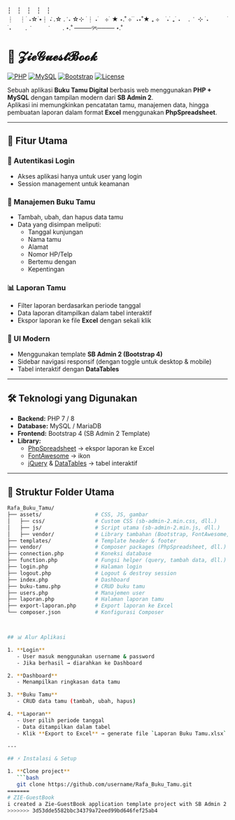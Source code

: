 ┆　┆　┆　┆　┆   
┆　┆  ࣪ ˖☆ ࣪⭑┆ ݁˖ .☆ . ݁ ˖ 
☆⊹ ࣪ ┆ ˖ ࣪　⊹ ࣪ ★ ⋆.˚  ⊹ ࣪
   ࣪ ˖⋆˚★ ₊ ⊹　  ࣪˖ ࣪ ₊  ࣪ ˖　
. ݁　⊹ ࣪ ˖　　　 ࣪ ˖
　　.  ݁　　　  ݁
　　. 
⋆.˚ ────୨ৎ──── ⋆.˚
# 📖 𝓩𝓲𝓮𝓖𝓾𝓮𝓼𝓽𝓑𝓸𝓸𝓴

[![PHP](https://img.shields.io/badge/PHP-7%20%2F%208-blue?logo=php)](https://www.php.net/)
[![MySQL](https://img.shields.io/badge/Database-MySQL%2FMariaDB-orange?logo=mysql)](https://www.mysql.com/)
[![Bootstrap](https://img.shields.io/badge/Bootstrap-4-purple?logo=bootstrap)](https://getbootstrap.com/)
[![License](https://img.shields.io/badge/license-MIT-green.svg)](LICENSE)

Sebuah aplikasi **Buku Tamu Digital** berbasis web menggunakan **PHP + MySQL** dengan tampilan modern dari **SB Admin 2**.  
Aplikasi ini memungkinkan pencatatan tamu, manajemen data, hingga pembuatan laporan dalam format **Excel** menggunakan **PhpSpreadsheet**.

---

## 🚀 Fitur Utama

### 🔐 Autentikasi Login
- Akses aplikasi hanya untuk user yang login  
- Session management untuk keamanan  

### 📑 Manajemen Buku Tamu
- Tambah, ubah, dan hapus data tamu  
- Data yang disimpan meliputi:  
  - Tanggal kunjungan  
  - Nama tamu  
  - Alamat  
  - Nomor HP/Telp  
  - Bertemu dengan  
  - Kepentingan  

### 📊 Laporan Tamu
- Filter laporan berdasarkan periode tanggal  
- Data laporan ditampilkan dalam tabel interaktif  
- Ekspor laporan ke file **Excel** dengan sekali klik  

### 🎨 UI Modern
- Menggunakan template **SB Admin 2 (Bootstrap 4)**  
- Sidebar navigasi responsif (dengan toggle untuk desktop & mobile)  
- Tabel interaktif dengan **DataTables**  

---

## 🛠️ Teknologi yang Digunakan
- **Backend:** PHP 7 / 8  
- **Database:** MySQL / MariaDB  
- **Frontend:** Bootstrap 4 (SB Admin 2 Template)  
- **Library:**  
  - [PhpSpreadsheet](https://phpspreadsheet.readthedocs.io/) → ekspor laporan ke Excel  
  - [FontAwesome](https://fontawesome.com/) → ikon  
  - [jQuery](https://jquery.com/) & [DataTables](https://datatables.net/) → tabel interaktif  

---

## 📂 Struktur Folder Utama

```bash
Rafa_Buku_Tamu/
├── assets/                 # CSS, JS, gambar
│   ├── css/                # Custom CSS (sb-admin-2.min.css, dll.)
│   ├── js/                 # Script utama (sb-admin-2.min.js, dll.)
│   ├── vendor/             # Library tambahan (Bootstrap, FontAwesome, DataTables)
├── templates/              # Template header & footer
├── vendor/                 # Composer packages (PhpSpreadsheet, dll.)
├── connection.php          # Koneksi database
├── function.php            # Fungsi helper (query, tambah data, dll.)
├── login.php               # Halaman login
├── logout.php              # Logout & destroy session
├── index.php               # Dashboard
├── buku-tamu.php           # CRUD buku tamu
├── users.php               # Manajemen user
├── laporan.php             # Halaman laporan tamu
├── export-laporan.php      # Export laporan ke Excel
└── composer.json           # Konfigurasi Composer



## 📊 Alur Aplikasi

1. **Login**  
   - User masuk menggunakan username & password  
   - Jika berhasil → diarahkan ke Dashboard  

2. **Dashboard**  
   - Menampilkan ringkasan data tamu  

3. **Buku Tamu**  
   - CRUD data tamu (tambah, ubah, hapus)  

4. **Laporan**  
   - User pilih periode tanggal  
   - Data ditampilkan dalam tabel  
   - Klik **Export to Excel** → generate file `Laporan Buku Tamu.xlsx`  

---

## ⚡ Instalasi & Setup

1. **Clone project**
   ```bash
   git clone https://github.com/username/Rafa_Buku_Tamu.git
=======
# ZIE-GuestBook
i created a Zie-GuestBook application template project with SB Admin 2
>>>>>>> 3d53dde5582bbc34379a72eed99bd646fef25ab4
